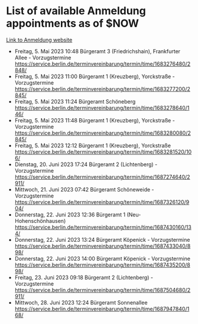# List of available Anmeldung appointments as of $NOW
[Link to Anmeldung website](https://service.berlin.de/terminvereinbarung/termin/tag.php?termin=1&anliegen[]=120686&dienstleisterlist=122210,122217,327316,122219,327312,122227,327314,122231,327346,122243,327348,122254,122252,329742,122260,329745,122262,329748,122271,327278,122273,327274,122277,327276,330436,122280,327294,122282,327290,122284,327292,122291,327270,122285,327266,122286,327264,122296,327268,150230,329760,122297,327286,122294,327284,122312,329763,122314,329775,122304,327330,122311,327334,122309,327332,317869,122281,327352,122279,329772,122283,122276,327324,122274,327326,122267,329766,122246,327318,122251,327320,122257,327322,122208,327298,122226,327300&herkunft=http%3A%2F%2Fservice.berlin.de%2Fdienstleistung%2F120686%2F)
- Freitag, 5. Mai 2023 10:48 Bürgeramt 3 (Friedrichshain), Frankfurter Allee - Vorzugstermine https://service.berlin.de/terminvereinbarung/termin/time/1683276480/2848/
- Freitag, 5. Mai 2023 11:00 Bürgeramt 1 (Kreuzberg), Yorckstraße - Vorzugstermine https://service.berlin.de/terminvereinbarung/termin/time/1683277200/2845/
- Freitag, 5. Mai 2023 11:24 Bürgeramt Schöneberg https://service.berlin.de/terminvereinbarung/termin/time/1683278640/146/
- Freitag, 5. Mai 2023 11:48 Bürgeramt 1 (Kreuzberg), Yorckstraße - Vorzugstermine https://service.berlin.de/terminvereinbarung/termin/time/1683280080/2845/
- Freitag, 5. Mai 2023 12:12 Bürgeramt 1 (Kreuzberg), Yorckstraße https://service.berlin.de/terminvereinbarung/termin/time/1683281520/106/
- Dienstag, 20. Juni 2023 17:24 Bürgeramt 2 (Lichtenberg) - Vorzugstermine https://service.berlin.de/terminvereinbarung/termin/time/1687274640/2911/
- Mittwoch, 21. Juni 2023 07:42 Bürgeramt Schöneweide - Vorzugstermine https://service.berlin.de/terminvereinbarung/termin/time/1687326120/904/
- Donnerstag, 22. Juni 2023 12:36 Bürgeramt 1 (Neu- Hohenschönhausen) https://service.berlin.de/terminvereinbarung/termin/time/1687430160/134/
- Donnerstag, 22. Juni 2023 13:24 Bürgeramt Köpenick - Vorzugstermine https://service.berlin.de/terminvereinbarung/termin/time/1687433040/898/
- Donnerstag, 22. Juni 2023 14:00 Bürgeramt Köpenick - Vorzugstermine https://service.berlin.de/terminvereinbarung/termin/time/1687435200/898/
- Freitag, 23. Juni 2023 09:18 Bürgeramt 2 (Lichtenberg) - Vorzugstermine https://service.berlin.de/terminvereinbarung/termin/time/1687504680/2911/
- Mittwoch, 28. Juni 2023 12:24 Bürgeramt Sonnenallee https://service.berlin.de/terminvereinbarung/termin/time/1687947840/168/
